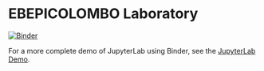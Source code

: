 # EBEPICOLOMBO Laboratory

[![Binder](https://mybinder.org/badge_logo.svg)](https://mybinder.org/v2/gh/esaSPICEservice/MARS-EXPRESS-lab/master?urlpath=lab/tree/index.ipynb)

For a more complete demo of JupyterLab using Binder, see the
[JupyterLab Demo](https://github.com/jupyterlab/jupyterlab-demo). 
 
